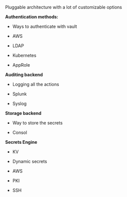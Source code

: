 Pluggable architecture with a lot of customizable options



**Authentication methods:**

- Ways to authenticate with vault

- AWS

- LDAP

- Kubernetes

- AppRole

**Auditing backend**

- Logging all the actions

- Splunk

- Syslog

**Storage backend**

- Way to store the secrets

- Consol

**Secrets Engine**

- KV

- Dynamic secrets

- AWS

- PKI

- SSH




